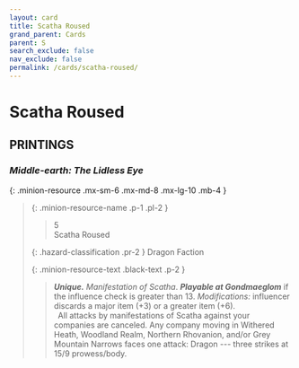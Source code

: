 ```yaml
---
layout: card
title: Scatha Roused
grand_parent: Cards
parent: S
search_exclude: false
nav_exclude: false
permalink: /cards/scatha-roused/
---
```


# Scatha Roused


## PRINTINGS


### _Middle-earth: The Lidless Eye_

{: .minion-resource .mx-sm-6 .mx-md-8 .mx-lg-10 .mb-4 }
> {: .minion-resource-name .p-1 .pl-2 }
> > <div class="hazard-mp">5</div>
> > <div class="card-name">Scatha Roused</div>
>
> {: .hazard-classification .pr-2 }
> Dragon Faction
>
> {: .minion-resource-text .black-text .p-2 }
> > _**Unique.**_ _Manifestation of Scatha_. ***Playable at Gondmaeglom*** if the influence check is greater than 13.  _Modifications:_ influencer discards a major item (+3) or a greater item (+6). <br>&ensp;All attacks by manifestations of Scatha against your companies are canceled. Any company moving in Withered Heath, Woodland Realm, Northern Rhovanion, and/or Grey Mountain Narrows faces one attack: Dragon --- three strikes at 15/9 prowess/body. 
> 

